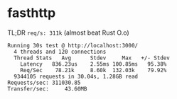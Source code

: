 # fasthttp

TL;DR `req/s: 311k` (almost beat Rust O.o)
```
Running 30s test @ http://localhost:3000/
  4 threads and 120 connections
  Thread Stats   Avg      Stdev     Max   +/- Stdev
    Latency   836.23us    2.55ms 100.85ms   95.38%
    Req/Sec    78.21k     8.60k  132.03k    79.92%
  9344105 requests in 30.04s, 1.28GB read
Requests/sec: 311030.85
Transfer/sec:     43.60MB
```